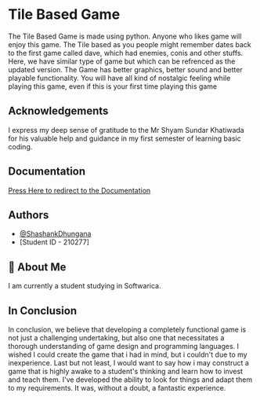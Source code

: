 
# Tile Based Game

The Tile Based Game is made using python.
Anyone who likes game will enjoy this game. The Tile based as you people might remember dates back to the first game called dave, which had enemies, conis and other stuffs. Here, we have similar type of game but which can be refrenced as the updated version. The Game has better graphics, better sound and better playable functionality.
You will have all kind of nostalgic feeling while playing this game, even if this is your first time playing this game 


## Acknowledgements

I express my deep sense of gratitude to the Mr Shyam Sundar Khatiwada for his valuable help and guidance in my first semester of learning basic coding.

  
## Documentation

[Press Here to redirect to the Documentation](https://docs.google.com/document/d/1HHXw4qDlcK70mrCo6mRdyiej9NnYZbBl/edit?usp=sharing&ouid=106316315764246497309&rtpof=true&sd=true)

  
## Authors

- [@ShashankDhungana](www.https://github.com/ShashankDhungana)
- [Student ID - 210277]

  
## 🚀 About Me
I am currently a student studying in Softwarica.

  
## In Conclusion


In conclusion, we believe that developing a completely functional game is not just a challenging undertaking, but also one that necessitates a thorough understanding of game design and programming languages. I wished I could create the game that i had in mind, but i couldn't due to my inexperience.
Last but not least, I would want to say how i may construct a game that is highly awake to a student's thinking and learn how to invest and teach them. I've developed the ability to look for things and adapt them to my requirements. It was, without a doubt, a fantastic experience.

  

